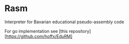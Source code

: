 # Rasm
Interpreter for Bavarian educational pseudo-assembly code

For go implementation see [this repository][https://github.com/hoffx/EduRM]

